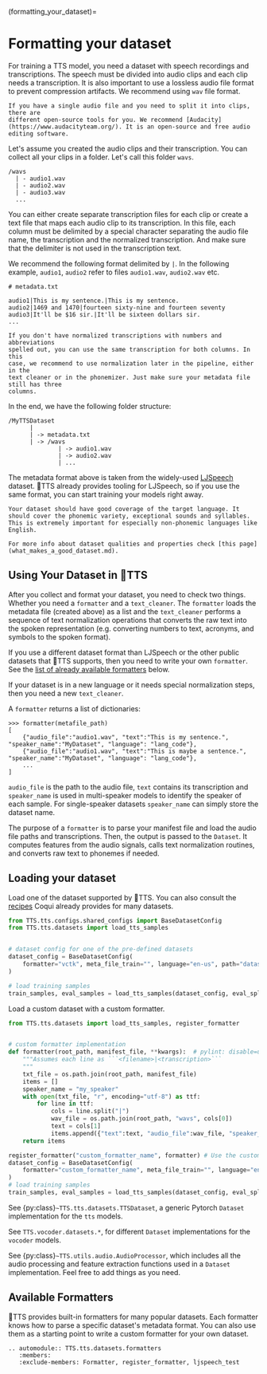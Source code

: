 (formatting_your_dataset)=
# Formatting your dataset

For training a TTS model, you need a dataset with speech recordings and
transcriptions. The speech must be divided into audio clips and each clip needs
a transcription.
It is also important to use a lossless audio file format to prevent compression artifacts. We recommend using `wav` file format.

```{note}
If you have a single audio file and you need to split it into clips, there are
different open-source tools for you. We recommend [Audacity](https://www.audacityteam.org/). It is an open-source and free audio editing software.
```

Let's assume you created the audio clips and their transcription. You can collect all your clips in a folder. Let's call this folder `wavs`.

```
/wavs
  | - audio1.wav
  | - audio2.wav
  | - audio3.wav
  ...
```

You can either create separate transcription files for each clip or create a text file that maps each audio clip to its transcription. In this file, each column must be delimited by a special character separating the audio file name, the transcription and the normalized transcription. And make sure that the delimiter is not used in the transcription text.

We recommend the following format delimited by `|`. In the following example,
`audio1`, `audio2` refer to files `audio1.wav`, `audio2.wav` etc.

```
# metadata.txt

audio1|This is my sentence.|This is my sentence.
audio2|1469 and 1470|fourteen sixty-nine and fourteen seventy
audio3|It'll be $16 sir.|It'll be sixteen dollars sir.
...
```

```{note}
If you don't have normalized transcriptions with numbers and abbreviations
spelled out, you can use the same transcription for both columns. In this
case, we recommend to use normalization later in the pipeline, either in the
text cleaner or in the phonemizer. Just make sure your metadata file still has three
columns.
```

In the end, we have the following folder structure:
```
/MyTTSDataset
      |
      | -> metadata.txt
      | -> /wavs
              | -> audio1.wav
              | -> audio2.wav
              | ...
```

The metadata format above is taken from the widely-used
[LJSpeech](https://keithito.com/LJ-Speech-Dataset/) dataset. 🐸TTS already
provides tooling for LJSpeech, so if you use the same format, you can start training your models right away.

```{note}
Your dataset should have good coverage of the target language. It should cover the phonemic variety, exceptional sounds and syllables. This is extremely important for especially non-phonemic languages like English.

For more info about dataset qualities and properties check [this page](what_makes_a_good_dataset.md).
```

## Using Your Dataset in 🐸TTS

After you collect and format your dataset, you need to check two things. Whether you need a `formatter` and a `text_cleaner`. The `formatter` loads the metadata file (created above) as a list and the `text_cleaner` performs a sequence of text normalization operations that converts the raw text into the spoken representation (e.g. converting numbers to text, acronyms, and symbols to the spoken format).

If you use a different dataset format than LJSpeech or the other public datasets
that 🐸TTS supports, then you need to write your own `formatter`. See the
[list of already available formatters](#available-formatters) below.

If your dataset is in a new language or it needs special normalization steps, then you need a new `text_cleaner`.

A `formatter` returns a list of dictionaries:

```
>>> formatter(metafile_path)
[
    {"audio_file":"audio1.wav", "text":"This is my sentence.", "speaker_name":"MyDataset", "language": "lang_code"},
    {"audio_file":"audio1.wav", "text":"This is maybe a sentence.", "speaker_name":"MyDataset", "language": "lang_code"},
    ...
]
```

`audio_file` is the path to the audio file, `text` contains its transcription
and `speaker_name` is used in multi-speaker models to identify the speaker of
each sample. For single-speaker datasets `speaker_name` can simply store the
dataset name.

The purpose of a `formatter` is to parse your manifest file and load the audio file paths and transcriptions.
Then, the output is passed to the `Dataset`. It computes features from the audio signals, calls text normalization routines, and converts raw text to
phonemes if needed.

## Loading your dataset

Load one of the dataset supported by 🐸TTS. You can also consult the
[recipes](https://github.com/idiap/coqui-ai-TTS/tree/dev/recipes) Coqui already
provides for many datasets.

```python
from TTS.tts.configs.shared_configs import BaseDatasetConfig
from TTS.tts.datasets import load_tts_samples


# dataset config for one of the pre-defined datasets
dataset_config = BaseDatasetConfig(
    formatter="vctk", meta_file_train="", language="en-us", path="dataset-path")
)

# load training samples
train_samples, eval_samples = load_tts_samples(dataset_config, eval_split=True)
```

Load a custom dataset with a custom formatter.

```python
from TTS.tts.datasets import load_tts_samples, register_formatter


# custom formatter implementation
def formatter(root_path, manifest_file, **kwargs):  # pylint: disable=unused-argument
    """Assumes each line as ```<filename>|<transcription>```
    """
    txt_file = os.path.join(root_path, manifest_file)
    items = []
    speaker_name = "my_speaker"
    with open(txt_file, "r", encoding="utf-8") as ttf:
        for line in ttf:
            cols = line.split("|")
            wav_file = os.path.join(root_path, "wavs", cols[0])
            text = cols[1]
            items.append({"text":text, "audio_file":wav_file, "speaker_name":speaker_name, "root_path": root_path})
    return items

register_formatter("custom_formatter_name", formatter) # Use the custom formatter name in the dataset config
dataset_config = BaseDatasetConfig(
    formatter="custom_formatter_name", meta_file_train="", language="en-us", path="dataset-path")
)
# load training samples
train_samples, eval_samples = load_tts_samples(dataset_config, eval_split=True)
```

See {py:class}`~TTS.tts.datasets.TTSDataset`, a generic Pytorch `Dataset` implementation for the `tts` models.

See `TTS.vocoder.datasets.*`, for different `Dataset` implementations for the `vocoder` models.

See {py:class}`~TTS.utils.audio.AudioProcessor`, which includes all the audio
processing and feature extraction functions used in a `Dataset` implementation.
Feel free to add things as you need.

## Available Formatters

🐸TTS provides built-in formatters for many popular datasets. Each formatter
knows how to parse a specific dataset's metadata format. You can also use them
as a starting point to write a custom formatter for your own dataset.

```{eval-rst}
.. automodule:: TTS.tts.datasets.formatters
   :members:
   :exclude-members: Formatter, register_formatter, ljspeech_test
```
